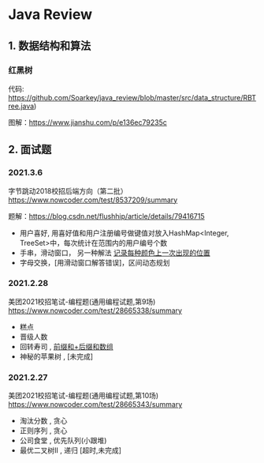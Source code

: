 # Java Review

## 1. 数据结构和算法
### 红黑树
代码: https://github.com/Soarkey/java_review/blob/master/src/data_structure/RBTree.java)

图解：https://www.jianshu.com/p/e136ec79235c

## 2. 面试题
### 2021.3.6
字节跳动2018校招后端方向（第二批）
https://www.nowcoder.com/test/8537209/summary

题解：https://blog.csdn.net/flushhip/article/details/79416715

- 用户喜好, 用喜好值和用户注册编号做键值对放入HashMap<Integer, TreeSet<Integer>>中，每次统计在范围内的用户编号个数
- 手串，滑动窗口， 另一种解法 [记录每种颜色上一次出现的位置](https://blog.csdn.net/bobbymly/article/details/79289575)
- 字母交换，[用滑动窗口解答错误]，区间动态规划


### 2021.2.28
美团2021校招笔试-编程题(通用编程试题,第9场)
https://www.nowcoder.com/test/28665338/summary

- 糕点
- 晋级人数
- 回转寿司 , [前缀和+后缀和数组](https://blog.csdn.net/zhaoxiaoba/article/details/114048602)
- 神秘的苹果树 , [未完成]

### 2021.2.27
美团2021校招笔试-编程题(通用编程试题,第10场)
https://www.nowcoder.com/test/28665343/summary

- 淘汰分数 , 贪心
- 正则序列 , 贪心
- 公司食堂 , 优先队列(小跟堆)
- 最优二叉树II , 递归 \[超时,未完成\]